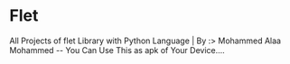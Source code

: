 # Flet
All Projects of flet Library with Python Language | By :> Mohammed Alaa Mohammed -- You Can Use This as apk of Your Device....
